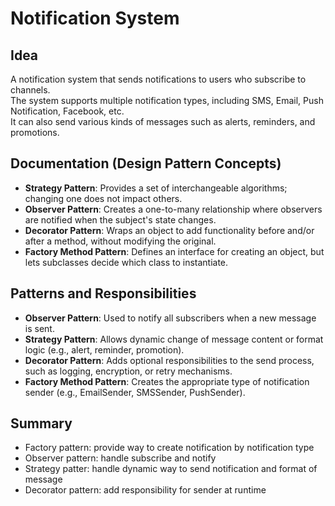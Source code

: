 # Notification System

## Idea

A notification system that sends notifications to users who subscribe to channels.  
The system supports multiple notification types, including SMS, Email, Push Notification, Facebook, etc.  
It can also send various kinds of messages such as alerts, reminders, and promotions.

## Documentation (Design Pattern Concepts)

* **Strategy Pattern**: Provides a set of interchangeable algorithms; changing one does not impact others.
* **Observer Pattern**: Creates a one-to-many relationship where observers are notified when the subject's state
  changes.
* **Decorator Pattern**: Wraps an object to add functionality before and/or after a method, without modifying the
  original.
* **Factory Method Pattern**: Defines an interface for creating an object, but lets subclasses decide which class to
  instantiate.

## Patterns and Responsibilities

* **Observer Pattern**: Used to notify all subscribers when a new message is sent.
* **Strategy Pattern**: Allows dynamic change of message content or format logic (e.g., alert, reminder, promotion).
* **Decorator Pattern**: Adds optional responsibilities to the send process, such as logging, encryption, or retry
  mechanisms.
* **Factory Method Pattern**: Creates the appropriate type of notification sender (e.g., EmailSender, SMSSender,
  PushSender).

## Summary

* Factory pattern: provide way to create notification by notification type
* Observer pattern: handle subscribe and notify
* Strategy patter: handle dynamic way to send notification and format of message
* Decorator pattern: add responsibility for sender at runtime